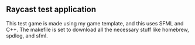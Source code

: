 
## Raycast test application

This test game is made using my game template, and this uses SFML and C++. The makefile is set to download all the necessary stuff like homebrew, spdlog, and sfml. 
